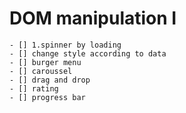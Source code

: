 # DOM manipulation I

    - [] 1.spinner by loading
    - [] change style according to data
    - [] burger menu
    - [] caroussel
    - [] drag and drop
    - [] rating
    - [] progress bar
